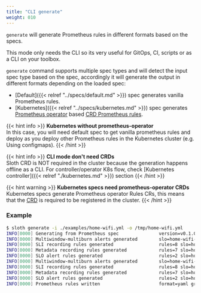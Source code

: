 ```yaml
---
title: "CLI generate"
weight: 010
---
```


`generate` will generate Prometheus rules in different formats based on the specs.

This mode only needs the CLI so its very useful for GitOps, CI, scripts or as a CLI on your toolbox.

`generate` command supports multiple spec types and will detect the input spec type based on the spec, accordingly it will generate the output in different formats depending on the loaded spec:

- [Default]({{< relref "../specs/default.md" >}}) spec generates vanilla Prometheus rules.
- [Kubernetes]({{< relref "../specs/kubernetes.md" >}}) spec generates [Prometheus operator][prometheus-operator] based [CRD Prometheus rules][prom-op-rules].

{{< hint info >}}
**Kubernetes without prometheus-operator**\
In this case, you will need default spec to get vanilla prometheus rules and deploy as you deploy other Prometheus rules in the Kubernetes cluster (e.g. Using configmaps).
{{< /hint >}}

{{< hint info >}}
**CLI mode don't need CRDs**\
Sloth CRD is NOT required in the cluster because the generation happens offline as a CLI. For controller/operator K8s flow, check [Kubernetes controller]({{< relref "./kubernetes.md" >}}) section
{{< /hint >}}

{{< hint warning >}}
**Kubernetes specs need prometheus-operator CRDs**\
Kubernetes specs generate Prometheus operator Rules CRs, this means that the [CRD][prom-op-rules-crd] is required to be registered in the cluster.
{{< /hint >}}

### Example

```bash
$ sloth generate -i ./examples/home-wifi.yml -o /tmp/home-wifi.yml
INFO[0000] Generating from Prometheus spec               version=v0.1.0-43-g5715af5
INFO[0000] Multiwindow-multiburn alerts generated        slo=home-wifi-good-wifi-client-satisfaction svc=generate.prometheus.Service version=v0.1.0-43-g5715af5
INFO[0000] SLI recording rules generated                 rules=8 slo=home-wifi-good-wifi-client-satisfaction svc=generate.prometheus.Service version=v0.1.0-43-g5715af5
INFO[0000] Metadata recording rules generated            rules=7 slo=home-wifi-good-wifi-client-satisfaction svc=generate.prometheus.Service version=v0.1.0-43-g5715af5
INFO[0000] SLO alert rules generated                     rules=2 slo=home-wifi-good-wifi-client-satisfaction svc=generate.prometheus.Service version=v0.1.0-43-g5715af5
INFO[0000] Multiwindow-multiburn alerts generated        slo=home-wifi-risk-wifi-client-satisfaction svc=generate.prometheus.Service version=v0.1.0-43-g5715af5
INFO[0000] SLI recording rules generated                 rules=8 slo=home-wifi-risk-wifi-client-satisfaction svc=generate.prometheus.Service version=v0.1.0-43-g5715af5
INFO[0000] Metadata recording rules generated            rules=7 slo=home-wifi-risk-wifi-client-satisfaction svc=generate.prometheus.Service version=v0.1.0-43-g5715af5
INFO[0000] SLO alert rules generated                     rules=2 slo=home-wifi-risk-wifi-client-satisfaction svc=generate.prometheus.Service version=v0.1.0-43-g5715af5
INFO[0000] Prometheus rules written                      format=yaml groups=6 out=/tmp/home-wifi.yml svc=storage.IOWriter version=v0.1.0-43-g5715af5
```

[prometheus-operator]: https://github.com/prometheus-operator
[prom-op-rules]: https://github.com/prometheus-operator/prometheus-operator/blob/master/Documentation/api.md#prometheusrule
[prom-op-rules-crd]: https://github.com/prometheus-operator/kube-prometheus/blob/main/manifests/setup/prometheus-operator-0prometheusruleCustomResourceDefinition.yaml
